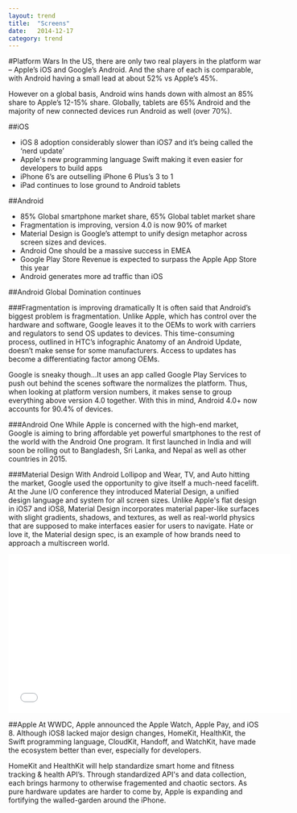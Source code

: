 ```yaml
---
layout: trend
title:  "Screens"
date:   2014-12-17
category: trend
---
```

#Platform Wars
In the US, there are only two real players in the platform war – Apple’s iOS and Google’s Android.  And the share of each is comparable, with Android having a small lead at about 52% vs Apple’s 45%.

However on a global basis, Android wins hands down with almost an 85% share to Apple’s 12-15% share. Globally, tablets are 65% Android and the majority of new connected devices run Android as well (over 70%).

##iOS
- iOS 8 adoption considerably slower than iOS7 and it’s being called the ‘nerd update’
- Apple's new programming language Swift making it even easier for developers to build apps
- iPhone 6’s are outselling iPhone 6 Plus’s 3 to 1
- iPad continues to lose ground to Android tablets

##Android
- 85% Global smartphone market share, 65% Global tablet market share
- Fragmentation is improving, version 4.0 is now 90% of market
- Material Design is Google’s attempt to unify design metaphor across screen sizes and devices.
- Android One should be a massive success in EMEA
- Google Play Store Revenue is expected to surpass the Apple App Store this year
- Android generates more ad traffic than iOS


##Android Global Domination continues


###Fragmentation is improving dramatically
It is often said that Android’s biggest problem is fragmentation. Unlike Apple, which has control over the hardware and software, Google leaves it to the OEMs to work with carriers and regulators to send OS updates to devices. This time-consuming process, outlined in HTC’s infographic Anatomy of an Android Update, doesn’t make sense for some manufacturers. Access to updates has become a differentiating factor among OEMs.

Google is sneaky though...It uses an app called Google Play Services to push out behind the scenes software the normalizes the platform. Thus, when looking at platform version numbers, it makes sense to group everything above version 4.0 together. With this in mind, Android 4.0+ now accounts for 90.4% of devices. 
<!-- 
###Vanilla 
Android greatest strength is also its greatest weakness--it’s open source mandate. The Android Open Source Project (AOSP) version of the software and what ends up on a Samsung Galaxy S5 are quite different. There are only a handful of devices that run “vanilla” Android and they account for roughly 3% of the total market. However, we expect vanilla Android to gain traction. Furthermore, thanks Google’s new Material Design specifications, Android apps will begin using similar design metaphors, structures, and layouts. This should assure quality user experiences across devices and versions. 
 -->
###Android One
While Apple is concerned with the high-end market, Google is aiming to bring affordable yet powerful smartphones to the rest of the world with the Android One program. It first launched in India and will soon be rolling out to Bangladesh, Sri Lanka, and Nepal as well as other countries in 2015. 

###Material Design
With Android Lollipop and Wear, TV, and Auto hitting the market, Google used the opportunity to give itself a much-need facelift. At the June I/O conference they introduced Material Design, a unified design language and system for all screen sizes. Unlike Apple's flat design in iOS7 and iOS8, Material Design incorporates material paper-like surfaces with slight gradients, shadows, and textures, as well as real-world physics that are supposed to make interfaces easier for users to navigate. Hate or love it, the Material design spec, is an example of how brands need to approach a multiscreen world. 

<iframe class="miframe" width="560" height="315" src="//www.youtube.com/embed/Q8TXgCzxEnw" frameborder="0" allowfullscreen></iframe>

##Apple
At WWDC, Apple announced the Apple Watch, Apple Pay, and iOS 8. Although iOS8 lacked major design changes, HomeKit, HealthKit, the Swift programming language, CloudKit, Handoff, and WatchKit, have made the ecosystem better than ever, especially for developers.

HomeKit and HealthKit will help standardize smart home and fitness tracking & health API’s. Through standardized API's and data collection, each brings harmony to otherwise fragemented and  chaotic sectors. As pure hardware updates are harder to come by, Apple is expanding and fortifying the walled-garden around the iPhone. 





